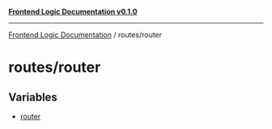 [**Frontend Logic Documentation v0.1.0**](../../README.md)

***

[Frontend Logic Documentation](../../modules.md) / routes/router

# routes/router

## Variables

- [router](variables/router.md)
